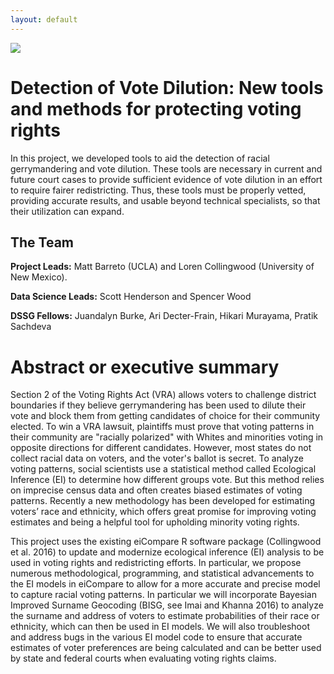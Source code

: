 ```yaml
---
layout: default
---
```


<img src="{{ site.url }}{{ site.baseurl }}/assets/img/eScience.png">


# Detection of Vote Dilution: New tools and methods for protecting voting rights

In this project, we developed tools to aid the detection of racial
gerrymandering and vote dilution. These tools are necessary in current and
future court cases to provide sufficient evidence of vote dilution in an
effort to require fairer redistricting. Thus, these tools must be properly
vetted, providing accurate results, and usable beyond technical specialists, so
that their utilization can expand.

## The Team

**Project Leads:** Matt Barreto (UCLA) and Loren Collingwood (University of New Mexico).

**Data Science Leads:** Scott Henderson and Spencer Wood

**DSSG Fellows:** Juandalyn Burke, Ari Decter-Frain, Hikari Murayama, Pratik Sachdeva

# Abstract or executive summary

Section 2 of the Voting Rights Act (VRA) allows voters to challenge district
boundaries if they believe gerrymandering has been used to dilute their vote and
block them from getting candidates of choice for their community elected. To win
a VRA lawsuit, plaintiffs must prove that voting patterns in their community are
"racially polarized" with Whites and minorities voting in opposite directions
for different candidates. However, most states do not collect racial data on
voters, and the voter's ballot is secret. To analyze voting patterns, social
scientists use a statistical method called Ecological Inference (EI) to
determine how different groups vote. But this method relies on imprecise census
data and often creates biased estimates of voting patterns. Recently a new
methodology has been developed for estimating voters’ race and ethnicity, which
offers great promise for improving voting estimates and being a helpful tool for
upholding minority voting rights.

This project uses the existing eiCompare R software package (Collingwood et al. 2016) to update and modernize ecological inference (EI) analysis to be used in voting rights and redistricting efforts. In particular, we propose numerous methodological, programming, and statistical advancements to the EI models in eiCompare to allow for a more accurate and precise model to capture racial voting patterns. In particular we will incorporate Bayesian Improved Surname Geocoding (BISG, see Imai and Khanna 2016) to analyze the surname and address of voters to estimate probabilities of their race or ethnicity, which can then be used in EI models. We will also troubleshoot and address bugs in the various EI model code to ensure that accurate estimates of voter preferences are being calculated and can be better used by state and federal courts when evaluating voting rights claims.